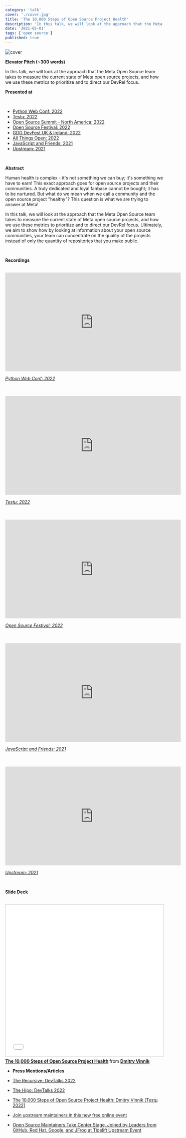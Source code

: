 ```yaml
---
category: 'talk'
cover: './cover.jpg'
title: 'The 10,000 Steps of Open Source Project Health'
description: 'In this talk, we will look at the approach that the Meta Open Source team takes to measure the current state of Meta open source projects.'
date: '2021-05-01'
tags: ['open source']
published: true
---
```

![cover](./cover.jpg)

**Elevator Pitch (~300 words)**

In this talk, we will look at the approach that the Meta Open Source team takes to measure the current state of Meta open source projects, and how we use these metrics to prioritize and to direct our DevRel focus.

**Presented at**

<br>

- [Python Web Conf: 2022](https://dvinnik.dev/events/2022/python-web-conf)
- [Testμ: 2022](https://dvinnik.dev/events/2022/testu-conference)
- [Open Source Summit - North America: 2022](https://dvinnik.dev/events/2022/open-source-summit-na)
- [Open Source Festival: 2022](https://dvinnik.dev/events/2022/open-source-festival)
- [GDG DevFest UK & Ireland: 2022](https://dvinnik.dev/events/2022/gdg-devfest-uk-ireland)
- [All Things Open: 2022](https://dvinnik.dev/events/2022/allthingsopen)
- [JavaScript and Friends: 2021](https://dvinnik.dev/events/2021/javascript-and-friends)
- [Upstream: 2021](https://dvinnik.dev/events/2021/upstream)
<br>

**Abstract**
 
Human health is complex - it's not something we can buy; it's something we have to earn! This exact approach goes for open source projects and their communities. A truly dedicated and loyal fanbase cannot be bought; it has to be nurtured. But what do we mean when we call a community and the open source project "healthy"? This question is what we are trying to answer at Meta!

In this talk, we will look at the approach that the Meta Open Source team takes to measure the current state of Meta open source projects, and how we use these metrics to prioritize and to direct our DevRel focus. Ultimately, we aim to show how by looking at information about your open source communities, your team can concentrate on the quality of the projects instead of only the quantity of repositories that you make public. 

<br>

**Recordings**


<br>

<iframe width="560" height="315" src="https://www.youtube.com/embed/ltIy6OwBB5o" title="YouTube video player" frameborder="0" allow="accelerometer; autoplay; clipboard-write; encrypted-media; gyroscope; picture-in-picture" allowfullscreen></iframe>

*[Python Web Conf: 2022](https://dvinnik.dev/events/2022/python-web-conf)*

<br>

<br>

<iframe width="560" height="315" src="https://www.youtube.com/embed/-vXXQgAJnOk" title="YouTube video player" frameborder="0" allow="accelerometer; autoplay; clipboard-write; encrypted-media; gyroscope; picture-in-picture" allowfullscreen></iframe>

*[Testμ: 2022](https://dvinnik.dev/events/2022/testu-conference)*

<br>

<br>

<iframe width="560" height="315" src="https://www.youtube.com/embed/m8Ufvyo1tJM" title="YouTube video player" frameborder="0" allow="accelerometer; autoplay; clipboard-write; encrypted-media; gyroscope; picture-in-picture" allowfullscreen></iframe>

*[Open Source Festival: 2022](https://dvinnik.dev/events/2022/open-source-festival)*

<br>

<br>

<iframe width="560" height="315" src="https://www.youtube.com/embed/4phw1GjfCjQ?start=13980" title="YouTube video player" frameborder="0" allow="accelerometer; autoplay; clipboard-write; encrypted-media; gyroscope; picture-in-picture" allowfullscreen></iframe>

*[JavaScript and Friends: 2021](https://dvinnik.dev/events/2021/javascript-and-friends)*

<br>

<br>

<iframe width="560" height="315" src="https://www.youtube.com/embed/5KixD9LVymo" title="YouTube video player" frameborder="0" allow="accelerometer; autoplay; clipboard-write; encrypted-media; gyroscope; picture-in-picture" allowfullscreen></iframe>

*[Upstream: 2021](https://dvinnik.dev/events/2021/upstream)*

<br>

**Slide Deck**

<br>

<iframe src="//www.slideshare.net/slideshow/embed_code/key/GdE1W893H1vUMP" width="595" height="485" frameborder="0" marginwidth="0" marginheight="0" scrolling="no" style="border:1px solid #CCC; border-width:1px; margin-bottom:5px; max-width: 100%;" allowfullscreen> </iframe> <div style="margin-bottom:5px"> <strong> <a href="//www.slideshare.net/DmitryVinnik1/the-10000-steps-of-open-source-project-health" title="The 10,000 Steps of Open Source Project Health" target="_blank">The 10,000 Steps of Open Source Project Health</a> </strong> from <strong><a href="//www.slideshare.net/DmitryVinnik1" target="_blank">Dmitry Vinnik</a></strong> </div>

- **Press Mentions/Articles**

- [The Recursive: DevTalks 2022](https://therecursive.com/devtalks-2022-the-largest-it-conference-in-romania-to-focus-on-ai/)

- [The Hipo: DevTalks 2022](https://www.hipo.ro/locuri-de-munca/vizualizareArticol/3351/DevTalks-revine-%C3%AEn-perioada-8-10-iunie%3A-Acum-te-po%C8%9Bi-pre%C3%AEnregistra-gratuit-pentru-a-avea-acces-la-conferin%C8%9Bele-online)

- [The 10,000 Steps of Open Source Project Health: Dmitry Vinnik [Testμ 2022]](https://www.lambdatest.com/blog/steps-of-open-source-project-health/)

- [Join upstream maintainers in this new free online event](https://opensource.com/article/21/5/upstream-2021)

- [Open Source Maintainers Take Center Stage, Joined by Leaders from GitHub, Red Hat, Google, and JFrog at Tidelift Upstream Event](https://www.prnewswire.com/news-releases/open-source-maintainers-take-center-stage-joined-by-leaders-from-github-red-hat-google-and-jfrog-at-tidelift-upstream-event-301293468.html)